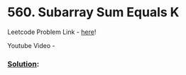 # 560. Subarray Sum Equals K

Leetcode Problem Link - [here](https://leetcode.com/problems/subarray-sum-equals-k/description/?envType=study-plan-v2&envId=top-100-liked)!

Youtube Video - 

### [Solution]():

```cpp


```